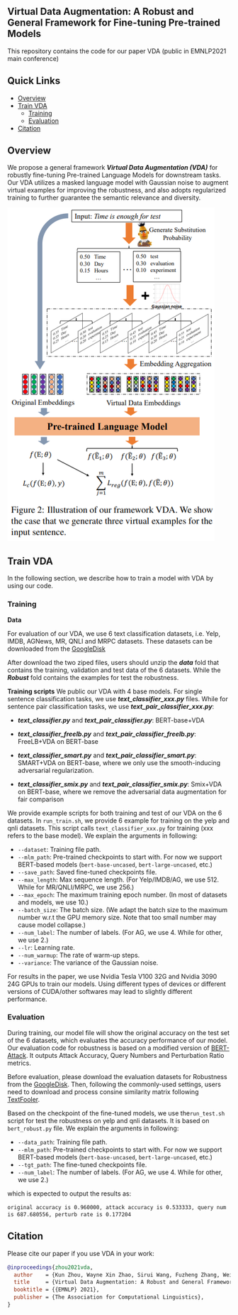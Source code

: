 ## Virtual Data Augmentation: A Robust and General Framework for Fine-tuning Pre-trained Models

This repository contains the code for our paper VDA (public in EMNLP2021 main conference)

## Quick Links

  - [Overview](#overview)
  - [Train VDA](#train-vda)
    - [Training](#training)
    - [Evaluation](#evaluation)
  - [Citation](#citation)

## Overview

We propose a general framework ***Virtual Data Augmentation (VDA)*** for robustly fine-tuning Pre-trained Language Models for downstream tasks. Our VDA utilizes a masked language model with Gaussian noise to augment virtual examples for improving the robustness, and also adopts regularized training to further guarantee the semantic relevance and diversity.

![](model.png)

## Train VDA

In the following section, we describe how to train a model with VDA by using our code.

### Training

**Data**

For evaluation of our VDA, we use 6 text classification datasets, i.e. Yelp, IMDB, AGNews, MR, QNLI and MRPC datasets. These datasets can be downloaded from the [GoogleDisk](https://drive.google.com/drive/folders/10Tl2kc6n-mtbAFnk_u0S2Q2cQjNMPR_7?usp=sharing)

After download the two ziped files, users should unzip the ***data*** fold that contains the training, validation and test data of the 6 datasets. While the ***Robust*** fold contains the examples for test the robustness.

**Training scripts**
We public our VDA with 4 base models. For single sentence classification tasks, we use ***text_classifier_xxx.py*** files. While for sentence pair classification tasks, we use ***text_pair_classifier_xxx.py***:

* ***text_classifier.py*** and ***text_pair_classifier.py***: BERT-base+VDA

* ***text_classifier_freelb.py*** and ***text_pair_classifier_freelb.py***: FreeLB+VDA on BERT-base

* ***text_classifier_smart.py*** and ***text_pair_classifier_smart.py***: SMART+VDA on BERT-base, where we only use the smooth-inducing adversarial regularization.

* ***text_classifier_smix.py*** and ***text_pair_classifier_smix.py***: Smix+VDA on BERT-base, where we remove the adversarial data augmentation for fair comparison

We provide example scripts for both training and test of our VDA on the 6 datasets. In `run_train.sh`, we provide 6 example for training on the yelp and qnli datasets. This script calls `text_classifier_xxx.py` for training (xxx refers to the base model). We explain the arguments in following:
* `--dataset`: Training file path.
* `--mlm_path`: Pre-trained checkpoints to start with. For now we support BERT-based models (`bert-base-uncased`, `bert-large-uncased`, etc.)
* `--save_path`: Saved fine-tuned checkpoints file.
* `--max_length`: Max sequence length. (For Yelp/IMDB/AG, we use 512. While for MR/QNLI/MRPC, we use 256.)
* `--max_epoch`: The maximum training epoch number. (In most of datasets and models, we use 10.)
* `--batch_size`: The batch size. (We adapt the batch size to the maximum number w.r.t the GPU memory size. Note that too small number may cause model collapse.)
* `--num_label`: The number of labels. (For AG, we use 4. While for other, we use 2.)
* `--lr`: Learning rate.
* `--num_warmup`: The rate of warm-up steps.
* `--variance`: The variance of the Gaussian noise.

For results in the paper, we use Nvidia Tesla V100 32G and Nvidia 3090 24G GPUs to train our models. Using different types of devices or different versions of CUDA/other softwares may lead to slightly different performance.

### Evaluation

During training, our model file will show the original accuracy on the test set of the 6 datasets, which evaluates the accuracy performance of our model.
Our evaluation code for robustness is based on a modified version of [BERT-Attack](https://github.com/LinyangLee/BERT-Attack). It outputs Attack Accuracy, Query Numbers and Perturbation Ratio metrics.

Before evaluation, please download the evaluation datasets for Robustness from the [GoogleDisk](https://drive.google.com/drive/folders/10Tl2kc6n-mtbAFnk_u0S2Q2cQjNMPR_7?usp=sharing).
Then, following the commonly-used settings, users need to download and process consine similarity matrix following [TextFooler](https://github.com/jind11/TextFooler).

Based on the checkpoint of the fine-tuned models, we use the`run_test.sh` script for test the robustness on yelp and qnli datasets. It is based on `bert_robust.py` file. We explain the arguments in following:
* `--data_path`: Training file path.
* `--mlm_path`: Pre-trained checkpoints to start with. For now we support BERT-based models (`bert-base-uncased`, `bert-large-uncased`, etc.)
* `--tgt_path`: The fine-tuned checkpoints file.
* `--num_label`: The number of labels. (For AG, we use 4. While for other, we use 2.)

which is expected to output the results as:
```
original accuracy is 0.960000, attack accuracy is 0.533333, query num is 687.680556, perturb rate is 0.177204
```

## Citation

Please cite our paper if you use VDA in your work:

```bibtex
@inproceedings{zhou2021vda,
  author    = {Kun Zhou, Wayne Xin Zhao, Sirui Wang, Fuzheng Zhang, Wei Wu and Ji-Rong Wen},
  title     = {Virtual Data Augmentation: A Robust and General Framework for Fine-tuning Pre-trained Models},
  booktitle = {{EMNLP} 2021},
  publisher = {The Association for Computational Linguistics},
}
```
